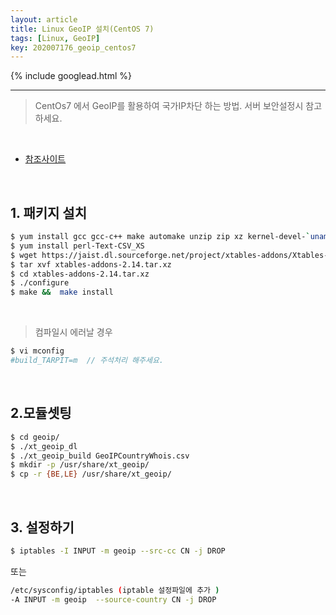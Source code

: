 ```yaml
---
layout: article
title: Linux GeoIP 설치(CentOS 7)
tags: [Linux, GeoIP]
key: 202007176_geoip_centos7
---
```


{% include googlead.html %}

---

> CentOs7 에서 GeoIP를 활용하여 국가IP차단 하는 방법. 서버 보안설정시 참고하세요.

<br>

- [참조사이트](http://sata.kr/entry/IPTables-12-IPTables%EC%97%90-GeoIP%EB%A5%BC-%EC%84%A4%EC%B9%98%ED%95%B4%EB%B3%B4%EC%9E%90-GeoIP-CentOS-6CentOS-7)

<br>

## 1. 패키지 설치

```bash
$ yum install gcc gcc-c++ make automake unzip zip xz kernel-devel-`uname -r` iptables-devel
$ yum install perl-Text-CSV_XS
$ wget https://jaist.dl.sourceforge.net/project/xtables-addons/Xtables-addons/xtables-addons-2.14.tar.xz
$ tar xvf xtables-addons-2.14.tar.xz
$ cd xtables-addons-2.14.tar.xz
$ ./configure
$ make &&  make install
```

<br>

> 컴파일시 에러날 경우

```bash
$ vi mconfig
#build_TARPIT=m  // 주석처리 해주세요.
```

<br>

## 2.모듈셋팅

```bash
$ cd geoip/
$ ./xt_geoip_dl
$ ./xt_geoip_build GeoIPCountryWhois.csv
$ mkdir -p /usr/share/xt_geoip/
$ cp -r {BE,LE} /usr/share/xt_geoip/
```

<br>

## 3. 설정하기

```bash
$ iptables -I INPUT -m geoip --src-cc CN -j DROP
```

또는

```bash
/etc/sysconfig/iptables (iptable 설정파일에 추가 )
-A INPUT -m geoip  --source-country CN -j DROP
```

